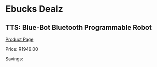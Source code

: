 
# Ebucks Dealz
## TTS: Blue-Bot Bluetooth Programmable Robot
[Product Page](https://www.ebucks.com/web/shop/productSelected.do?prodId=1190800909&catId=1190841123)

Price: R1949.00

Savings: 


	